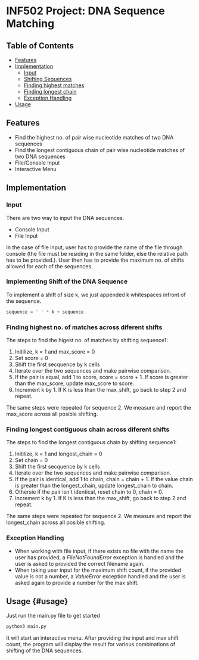 # INF502 Project: DNA Sequence Matching

## Table of Contents

-   [Features](#features)
-   [Implementation](#implementation)
	-   [Input](#input)
	-   [Shifting Sequences](#shift)
	-   [Finding highest matches](#match)
	-   [Finding longest chain](#chain)
	-   [Exception Handling](#exception)
-   [Usage](#usage)

## Features

-   Find the highest no. of pair wise nucleotide matches of two DNA sequences
-   Find the longest contiguous chain of pair wise nucleotide matches of two DNA sequences
-   File/Console Input
-   Interactive Menu

## Implementation

### Input 

There are two way to input the DNA sequences.

-   Console Input
-   File Input

In the case of file input, user has to provide the name of the file through console (the file must be residing in the same folder, else the relative path has to be provided.). User then has to provide the maximum no. of shifts allowed for each of the sequences.

### Implementing Shift of the DNA Sequence

To implement a shift of size k, we just appended k whitespaces infront of the sequence.

``` python
sequence = ' ' * k + sequence
```

### Finding highest no. of matches across diferent shifts

The steps to find the higest no. of matches by shifting sequence1:

1.  Initilize, k = 1 and max_score = 0
2.  Set score = 0
3.  Shift the first secquence by k cells
4.  Iterate over the two sequences and make pairwise comparison.
5.  If the pair is equal, add 1 to score, score = score + 1. If score is greater than the max_score, update max_score to score.
6.  Increment k by 1. If K is less than the max_shift, go back to step 2 and repeat.

The same steps were repeated for sequence 2. We measure and report the max_score across all posible shifting.

### Finding longest contiguous chain across diferent shifts

The steps to find the longest contiguous chain by shifting sequence1:

1.  Initilize, k = 1 and longest_chain = 0
2.  Set chain = 0
3.  Shift the first secquence by k cells
4.  Iterate over the two sequences and make pairwise comparison.
5.  If the pair is identical, add 1 to chain, chain = chain + 1. If the value chain is greater than the longest_chain, update longest_chain to chain.
6.  Othersie if the pair isn't identical, reset chain to 0, chain = 0.
7.  Increment k by 1. If K is less than the max_shift, go back to step 2 and repeat.

The same steps were repeated for sequence 2. We measure and report the longest_chain across all posible shifting.

### Exception Handling

-   When working with file input, if there exists no file with the name the user has provided, a *FileNotFoundError* exception is handled and the user is asked to provided the correct filename again.
-   When taking user input for the maximum shift count, if the provided value is not a number, a *ValueError* exception handled and the user is asked again to provide a number for the max shift.

## Usage {#usage}

Just run the main.py file to get started

``` python
python3 main.py
```

It will start an interactive menu. After providing the input and max shift count, the program will display the result for various combinations of shifting of the DNA sequences.
